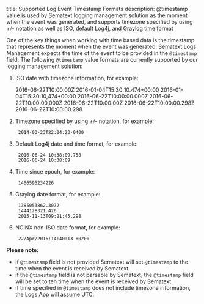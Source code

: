title: Supported Log Event Timestamp Formats 
description: @timestamp value is used by Sematext logging management solution as the moment when the event was generated, and supports timezone specified by using *+/-* notation as well as ISO, default Log4j, and Graylog time format

One of the key things when working with time based data is the timestamp that represents the moment when the event was generated. Sematext Logs Management expects the time of the event to be provided in the `@timestamp` field. The following `@timestamp` value formats are currently supported by our logging management solution:

1.   ISO date with timezone information, for example:

        2016-06-22T10:00:00Z
        2016-01-04T15:30:10.474+00:00
        2016-01-04T15:30:10,474+00:00
        2016-06-22T10:00:00.000Z
        2016-06-22T10:00:00,000Z
        2016-06-22T10:00:00Z
        2016-06-22T10:00:00.298Z
        2016-06-22T10:00:00.298

2. Timezone specified by using *+/-* notation, for example:

        2014-03-23T22:04:23-0400

3. Default Log4j date and time format, for example:

        2016-06-24 10:38:09,758
        2016-06-24 10:38:09

4. Time since epoch, for example:

        1466595234226

5. Graylog date format, for example:

        1385053862.3072
        1444128321.426
        2015-11-13T09:21:45.298

6. NGINX non-ISO date format, for example:
        
        22/Apr/2016:14:40:13 +0200

**Please note:**

  - if `@timestamp` field is not provided Sematext will set `@timestamp` to the time when the event is received by Sematext.
  - if the `@timestamp` field is not parsable by Sematext, the `@timestamp` field will be set to teh time when the event is received by Sematext.
  - if time specified in `@timestamp` does not include timezone information, the Logs App will assume UTC.
